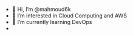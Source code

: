 - 👋 Hi, I’m @mahmoud6k
- 👀 I’m interested in Cloud Computing and AWS
- 🌱 I’m currently learning DevOps
- 
<!--- 💞️ I’m looking to collaborate on ...
- 📫 How to reach me ...
--->
<!---
mahmoud6k/mahmoud6k is a ✨ special ✨ repository because its `README.md` (this file) appears on your GitHub profile.
You can click the Preview link to take a look at your changes.
--->
